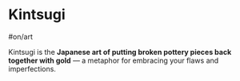 # Kintsugi
#on/art 

Kintsugi is the **Japanese art of putting broken pottery pieces back together with gold** — a metaphor for embracing your flaws and imperfections.